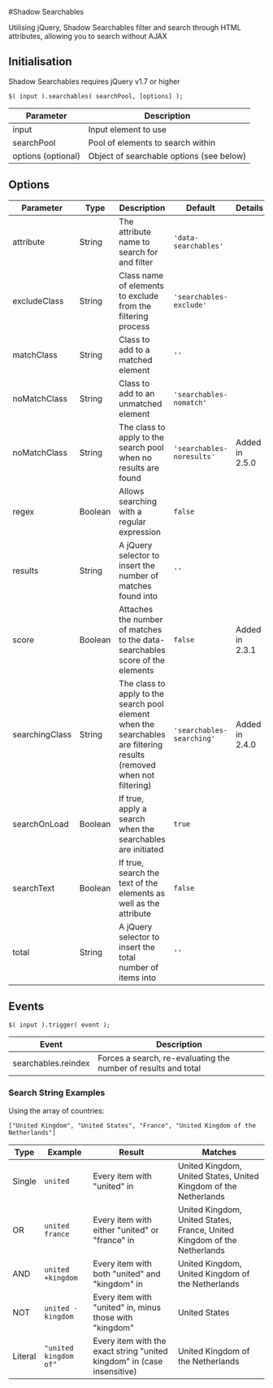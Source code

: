 #Shadow Searchables

Utilising jQuery, Shadow Searchables filter and search through HTML attributes, allowing you to search without AJAX



## Initialisation

Shadow Searchables requires jQuery v1.7 or higher

`$( input ).searchables( searchPool, [options] );`

| Parameter          | Description                              |
| ------------------ | ---------------------------------------- |
| input              | Input element to use                     |
| searchPool         | Pool of elements to search within        |
| options (optional) | Object of searchable options (see below) |



## Options

| Parameter      | Type    | Description                                                                                                           | Default                   | Details        |
| -------------- | ------- | --------------------------------------------------------------------------------------------------------------------- | ------------------------- | -------------- |
| attribute      | String  | The attribute name to search for and filter                                                                           | `'data-searchables'`      |                |
| excludeClass   | String  | Class name of elements to exclude from the filtering process                                                          | `'searchables-exclude'`   |                |
| matchClass     | String  | Class to add to a matched element                                                                                     | `''`                      |                |
| noMatchClass   | String  | Class to add to an unmatched element                                                                                  | `'searchables-nomatch'`   |                |
| noMatchClass   | String  | The class to apply to the search pool when no results are found                                                       | `'searchables-noresults'` | Added in 2.5.0 |
| regex          | Boolean | Allows searching with a regular expression                                                                            | `false`                   |                |
| results        | String  | A jQuery selector to insert the number of matches found into                                                          | `''`                      |                |
| score          | Boolean | Attaches the number of matches to the data-searchables score of the elements                                          | `false`                   | Added in 2.3.1 |
| searchingClass | String  | The class to apply to the search pool element when the searchables are filtering results (removed when not filtering) | `'searchables-searching'` | Added in 2.4.0 |
| searchOnLoad   | Boolean | If true, apply a search when the searchables are initiated                                                            | `true`                    |                |
| searchText     | Boolean | If true, search the text of the elements as well as the attribute                                                     | `false`                   |                |
| total          | String  | A jQuery selector to insert the total number of items into                                                            | `''`                      |                |



## Events

`$( input ).trigger( event );`

| Event               | Description                                                    |
| ------------------- | -------------------------------------------------------------- |
| searchables.reindex | Forces a search, re-evaluating the number of results and total |



### Search String Examples

Using the array of countries:

`["United Kingdom", "United States", "France", "United Kingdom of the Netherlands"]`

| Type    | Example               | Result                                                                  | Matches                                                                  |
| ------- | --------------------- | ----------------------------------------------------------------------- | ------------------------------------------------------------------------ |
| Single  | `united`              | Every item with "united" in                                             | United Kingdom, United States, United Kingdom of the Netherlands         |
| OR      | `united france`       | Every item with either "united" or "france" in                          | United Kingdom, United States, France, United Kingdom of the Netherlands |
| AND     | `united +kingdom`     | Every item with both "united" and "kingdom" in                          | United Kingdom, United Kingdom of the Netherlands                        |
| NOT     | `united -kingdom`     | Every item with "united" in, minus those with "kingdom"                 | United States                                                            |
| Literal | `"united kingdom of"` | Every item with the exact string "united kingdom" in (case insensitive) | United Kingdom of the Netherlands                                        |
